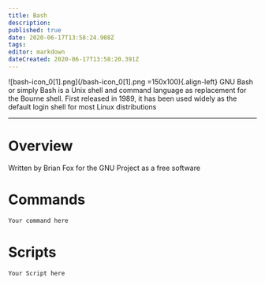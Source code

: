 ```yaml
---
title: Bash
description: 
published: true
date: 2020-06-17T13:58:24.908Z
tags: 
editor: markdown
dateCreated: 2020-06-17T13:58:20.391Z
---
```


![bash-icon_0[1].png](/bash-icon_0[1].png =150x100){.align-left}
GNU Bash or simply Bash is a Unix shell and command language as replacement for the Bourne shell.
First released in 1989, it has been used widely as the default login shell for most Linux distributions

---

# Overview

Written by Brian Fox for the GNU Project as a free software

# Commands

```bash
Your command here
```

# Scripts

```bash
Your Script here
```